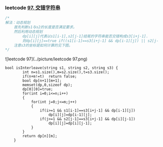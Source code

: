 ### leetcode [97. 交错字符串](https://leetcode-cn.com/problems/interleaving-string/)

```cpp
/*
解法：动态规划
	首先判断s1与s2的长度是否满足要求。
	然后利用动态规划
		dp[i][j]代表以s1[i-1],s2[j-1]结尾的字符串能否交错构成s3[i+j-1].
		则dp[i][j]==true if((s1[i-1]==s3[i+j-1] && dp[i-1][j]) || s2[j-1]==s3[i+j-1] && dp[i][j-1])
	注意s3的坐标是如何计算的见下图。
*/
```

![leetcode 97](../picture/leetcode 97.png)

```
bool isInterleave(string s1, string s2, string s3) {
        int n=s1.size(),m=s2.size(),t=s3.size();
        if(n+m!=t)  return false;
        bool dp[n+1][m+1];
        memset(dp,0,sizeof dp);
        dp[0][0]=true;
        for(int i=0;i<=n;i++)
        {
            for(int j=0;j<=m;j++)
            {
                if(i>=1 && s1[i-1]==s3[i+j-1] && dp[i-1][j])
                    dp[i][j]=dp[i-1][j];
                if(j>=1 && s2[j-1]==s3[i+j-1] && dp[i][j-1])
                    dp[i][j]=dp[i][j-1];
            }
        }
        return dp[n][m];
    }
```





